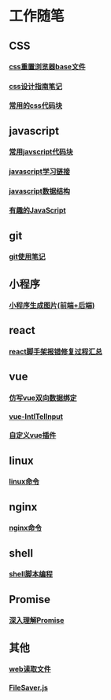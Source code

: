 # 工作随笔

## CSS
#### [css重置浏览器base文件](https://github.com/wang90/notes/blob/master/base.css)    
#### [css设计指南笔记](https://github.com/wang90/notes/blob/master/css_design_duide.md)    
#### [常用的css代码块](https://github.com/wang90/notes/blob/master/css_code.md)    

## javascript
#### [常用javscript代码块](https://github.com/wang90/notes/blob/master/javascript_code.md)    
#### [javascript学习链接](https://github.com/wang90/notes/blob/master/javscript_url.md)    
#### [javascript数据结构](https://github.com/wang90/notes/blob/master/javascript_dataStructure.md)    
#### [有趣的JavaScript](https://github.com/wang90/notes/blob/master/javascript_interesting.md)   

## git
#### [git使用笔记](https://github.com/wang90/notes/blob/master/git.md)

## 小程序
#### [小程序生成图片(前端+后端)](https://github.com/wang90/wxapp-CreateCanvas)

## react
#### [react脚手架报错修复过程汇总](https://github.com/wang90/notes/blob/master/react_create_error.md)

## vue
#### [仿写vue双向数据绑定](https://github.com/wang90/vue_demo)
#### [vue-IntlTelInput](https://github.com/wang90/vue-IntlTelInput)
#### [自定义vue插件](https://github.com/wang90/vue-plugs)

## linux
#### [linux命令](https://github.com/wang90/notes/blob/master/liunx_command.md)

## nginx
#### [nginx命令](https://github.com/wang90/notes/blob/master/nginx_command.md)

## shell
#### [shell脚本编程](https://github.com/wang90/notes/blob/master/shell_script.md)

## Promise
#### [深入理解Promise](https://github.com/wang90/Promise)

## 其他
#### [web读取文件](https://github.com/wang90/webReadFile)
#### [FileSaver.js](https://github.com/wang90/FileSaver.js)






